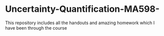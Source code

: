 # Uncertainty-Quantification-MA598-
This repository includes all the handouts and amazing homework which I have been through the course
